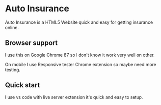 # Auto Insurance

Auto Insurance is a HTML5 Website quick and easy for getting insurance online.



## Browser support
I use this on Google Chrome 87 so I don't know it work very well on other.

On mobile I use Responsive tester Chrome extension so maybe need more testing.


## Quick start
I use vs code with live server extension it's quick and easy to setup.
